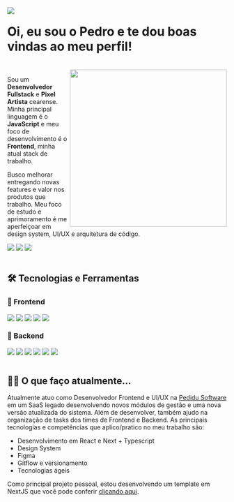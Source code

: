 <div align="left">
  <img align="left" src="https://i.imgur.com/tdtkpdQ.png"/>
</div>
<h1 align="left">Oi, eu sou o Pedro e te dou boas vindas ao meu perfil!</h1>

<br>

<div align="right">
  <img align="right" width="360em" src="https://github-readme-stats.vercel.app/api/top-langs/?username=pedrofeitosa98&layout=compact&langs_count=7&theme=dracula"/>
</div>
<!-- <div align="right">
  <img align="right" width="360em" src="https://github-readme-stats.vercel.app/api?username=pedrofeitosa98&hide=issues&show_icons=true&theme=dracula"/>
</div> -->
    
Sou um **Desenvolvedor Fullstack** e **Pixel Artista** cearense. Minha principal linguagem é o **JavaScript** e meu foco de desenvolvimento é o **Frontend**, minha atual stack de trabalho.

Busco melhorar entregando novas features e valor nos produtos que trabalho. Meu foco de estudo e aprimoramento é me aperfeiçoar em design system, UI/UX e arquitetura de código.
 
<div align="left">
  <a href=https://www.linkedin.com/in/pedrofeitosa98/ target="_blank"><img src="https://img.shields.io/badge/-LinkedIn-%230077B5?style=for-the-badge&logo=linkedin&logoColor=white" target="_blank"></a>
  <a href = "mailto:pedrohfeitosa98@gmail.com"><img src="https://img.shields.io/badge/-Gmail-D14836?style=for-the-badge&logo=gmail&logoColor=white" target="_blank"></a>
  <a href="https://motivo.artstation.com/" target="_blank"><img src="https://img.shields.io/badge/-ArtStation-01A9DB?logo=artstation&logoColor=white&style=for-the-badge" target="_blank"/></a>
</div>

<br>

## 🛠 Tecnologias e Ferramentas

### 🎨 Frontend
<div>
  <img align="center" src="https://img.shields.io/badge/JavaScript-323330?style=for-the-badge&logo=javascript&logoColor=F7DF1E">
  <img align="center" src="https://img.shields.io/badge/TypeScript-007ACC?style=for-the-badge&logo=typescript&logoColor=white">
  <img align="center" src="https://img.shields.io/badge/next.js-000000?style=for-the-badge&logo=nextdotjs&logoColor=white">
  <img align="center" src="https://img.shields.io/badge/React-20232A?style=for-the-badge&logo=react&logoColor=61DAFB">
  <img align="center" src="https://img.shields.io/badge/styled--components-8A0886?style=for-the-badge&logo=styled-components&logoColor=white">
</div>

### 🧱 Backend
<div>
  <img align="center" src="https://img.shields.io/badge/JavaScript-323330?style=for-the-badge&logo=javascript&logoColor=F7DF1E">
  <img align="center" src="https://img.shields.io/badge/{}%20Type%20ORM-DF3A01?style=for-the-badge&">
  <img align="center" src="https://img.shields.io/badge/Node.js-339933?style=for-the-badge&logo=nodedotjs&logoColor=white">
  <img align="center" src="https://img.shields.io/badge/Python-FFD43B?style=for-the-badge&logo=python&logoColor=blue">
  <img align="center" src="https://img.shields.io/badge/Django-092E20?style=for-the-badge&logo=django&logoColor=green">
  <img align="center" src="https://img.shields.io/badge/django%20rest-ff1709?style=for-the-badge&logo=django&logoColor=white">
</div>

<br>

## 🐱‍💻 O que faço atualmente...
Atualmente atuo como Desenvolvedor Frontend e UI/UX na [Pedidu Software](https://github.com/pedidu-software) em um SaaS legado desenvolvendo novos módulos de gestão e uma nova versão atualizada do sistema. Além de desenvolver, também ajudo na organização de tasks dos times de Frontend e Backend. As principais tecnologias e competências que aplico/pratico no meu trabalho são:
- Desenvolvimento em React e Next + Typescript
- Design System
- Figma
- Gitflow e versionamento
- Tecnologias ágeis

Como principal projeto pessoal, estou desenvolvendo um template em NextJS que você pode conferir [clicando aqui](https://github.com/pedrofeitosa98/pedrinho-next-template).
